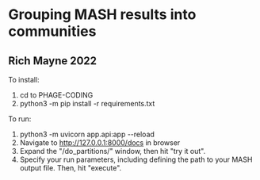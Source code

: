 # Grouping MASH results into communities
## Rich Mayne 2022

To install:

1. cd to PHAGE-CODING
1. python3 -m pip install -r requirements.txt

To run:
1. python3 -m uvicorn app.api:app --reload
1. Navigate to http://127.0.0.1:8000/docs in browser
1. Expand the "/do_partitions/" window, then hit "try it out".
1. Specify your run parameters, including defining the path to your MASH output file. Then, hit "execute".

